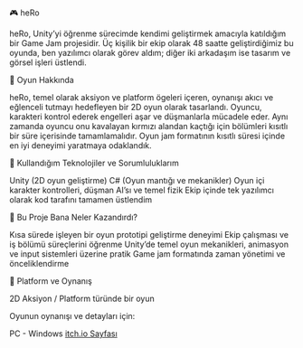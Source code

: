 🎮 heRo

heRo, Unity’yi öğrenme sürecimde kendimi geliştirmek amacıyla katıldığım bir Game Jam projesidir. Üç kişilik bir ekip olarak 48 saatte geliştirdiğimiz bu oyunda, ben yazılımcı olarak görev aldım; diğer iki arkadaşım ise tasarım ve görsel işleri üstlendi.

📌 Oyun Hakkında

heRo, temel olarak aksiyon ve platform ögeleri içeren, oynanışı akıcı ve eğlenceli tutmayı hedefleyen bir 2D oyun olarak tasarlandı. Oyuncu, karakteri kontrol ederek engelleri aşar ve düşmanlarla mücadele eder. Aynı zamanda oyuncu onu kavalayan kırmızı alandan kaçtığı için bölümleri kısıtlı bir süre içerisinde tamamlamalıdır. Oyun jam formatının kısıtlı süresi içinde en iyi deneyimi yaratmaya odaklandık.

🚀 Kullandığım Teknolojiler ve Sorumluluklarım

Unity (2D oyun geliştirme)
C# (Oyun mantığı ve mekanikler)
Oyun içi karakter kontrolleri, düşman AI’sı ve temel fizik
Ekip içinde tek yazılımcı olarak kod tarafını tamamen üstlendim

🧠 Bu Proje Bana Neler Kazandırdı?

Kısa sürede işleyen bir oyun prototipi geliştirme deneyimi
Ekip çalışması ve iş bölümü süreçlerini öğrenme
Unity’de temel oyun mekanikleri, animasyon ve input sistemleri üzerine pratik
Game jam formatında zaman yönetimi ve önceliklendirme

🎯 Platform ve Oynanış

2D Aksiyon / Platform türünde bir oyun

Oyunun oynanışı ve detayları için: 

PC - Windows
[itch.io Sayfası](https://hilalu.itch.io/hero)
